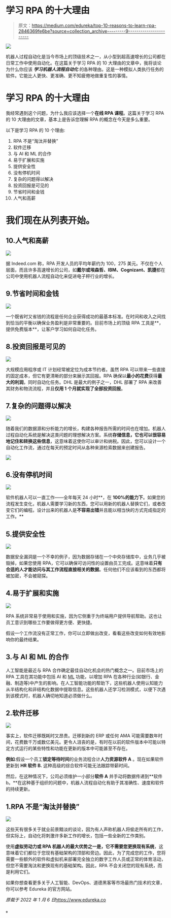 # 学习 RPA 的十大理由

> 原文：<https://medium.com/edureka/top-10-reasons-to-learn-rpa-2846369fe6be?source=collection_archive---------9----------------------->

![](img/55c33f17c0d542245de27e0038a35f4d.png)

机器人过程自动化是当今市场上的顶级技术之一，从小型到超高速增长的公司都在日常工作中使用自动化。在这篇关于学习 RPA 的 10 大理由的文章中，我将谈论为什么你应该 ***学习机器人流程自动化*** 的各种理由。这是一种模拟人类执行任务的软件。它能比人更快、更准确、更不知疲倦地做重复性的事情。

# 学习 RPA 的十大理由

我经常遇到这个问题，为什么我应该选择一个**在线 RPA 课程**。这篇关于学习 RPA 的 10 大理由的文章，基本上是告诉您理解 RPA 的概念在今天是多么重要。

以下是学习 RPA 的 10 个理由:

1.  RPA 不是“淘汰并替换”
2.  软件迁移
3.  与 AI 和 ML 的合作
4.  易于扩展和实施
5.  提供安全性
6.  没有停机时间
7.  复杂的问题得以解决
8.  投资回报是可见的
9.  节省时间和金钱
10.  人气和高薪

# 我们现在从列表开始。

## 10.人气和高薪

![](img/3fbb7c38446d08b205cbe88c640aa8e3.png)

据 Indeed.com 称，RPA 开发人员的平均年薪约为 100，275 美元。不仅在个人层面，而且许多高速增长的公司，如**戴尔或埃森哲、IBM、Cognizant、凯捷**都在公司中使用机器人流程自动化来促进电子秤行业的增长。

## 9.节省时间和金钱

![](img/c8263aaa8ab88a26965e343f47b52f05.png)

一个既省时又省钱的流程是任何企业获得成功的最基本标准。在时间和收入之间找到恰当的平衡以确保业务盈利是非常重要的。目前市场上的顶级 RPA 工具是**，提供免费版本**，让客户学习如何自动化任务。

## 8.投资回报是可见的

![](img/a907018b9b148c164af0636209b69e45.png)

大规模应用程序或 IT 计划经常被定位为成本节约者。虽然 RPA 可以带来一些直接的固定成本，但它有更清晰的部分来展示其回报。RPA 确保以**最小的花费**获得**最大的利润**，同时自动化任务。DHL 是最大的例子之一，DHL 部署了 RPA 来改善其财务和物流流程，并且**仅用 1 个月就实现了全部投资回报**。

## 7.复杂的问题得以解决

![](img/e67e3fe5cce6de83a222dedddd66d102.png)

随着我们的数据源和分析能力的增长，构建各种报告所需的时间也在增加。机器人过程自动化系统是解决这类问题的理想解决方案。系统**存储信息，它也可以很容易地记住和转换这些信息**，这意味着这使你可以审计和纳税。因此，您可以设计一个自动化工作流，通过在每天的预定时间从各种来源检索数据来创建报告。

![](img/4874a6b600bfa59473fdcf249f3e0b60.png)

## 6.没有停机时间

![](img/0840f6af066d11c4c52d90b4e43f3f5e.png)

软件机器人可以一直工作——全年每天 24 小时**，在 **100%的能力下**。如果您的流程发生变化，机器人需要学习新的东西，您可以用新的机器人替换它们，或者改变它们的编程。设计出来的机器人是**不容易出错**并且能以相当快的方式完成指定的工作。**

## 5.提供安全性

![](img/1c9687413ae4c0b7bff5d6b9687e5416.png)

数据安全漏洞是一个不幸的例子，因为数据存储在一个中央存储库中，业务几乎被毁掉，如果您使用 RPA，它可以确保可访问性的设置由员工完成。这意味着**只有** **合适的人才能访问与其工作流程直接相关的数据**。任何他们不应该看到的东西都将被加密，不会被窥探。

## 4.易于扩展和实施

![](img/38b5cc77176958e15accae9b701651a3.png)

RPA 系统非常易于使用和实施，因为它侧重于为终端用户提供导航帮助。这也让员工意识到哪些工作要做得更方便、更快捷。

假设一个工作流没有正常工作，你可以立即做出改变，看看这些改变如何有效地影响你的最终结果。

## 3.与 AI 和 ML 的合作

人工智能是最近与 RPA 合作确定最佳自动化机会的热门概念之一。目前市场上的 RPA 工具在其功能中包括 AI 和 [ML](https://www.edureka.co/blog/introduction-to-machine-learning/) 功能，以增加 RPA 在各种行业(如银行、金融、制造等)中产生的影响。在人工智能功能的帮助下，这些机器人使用认知能力从半结构化和非结构化数据中提取信息。这些机器人还学习检测模式，以便下次遇到该模式时，机器人确切地知道必须做什么。

## 2.软件迁移

![](img/387930a168d9e2ae5ae56e8eb6eb30f2.png)

事实上，软件迁移既耗时又昂贵。迁移到新的 ERP 或任何 AMA 可能需要数年时间，花费数千万或数亿美元。更令人沮丧的是，有时在以前的软件版本中可能以特定方式运行的某些特性和功能在更新的版本中可能甚至不存在。

**例如**:假设一个员工**锁定等待时间**的业务流程合计**人力资源软件 A** 。现在如果软件更新到 **HR 软件 B.** 这种高级的综合软件可能无法跟踪带薪时间。

然后，在这种情况下，公司必须维护一小部分**软件 A** 并手动将数据传递到**软件 b。**在这种基于组织的问题中，机器人流程自动化有助于其准确性、速度和软件的持续更新。

## 1.RPA 不是“淘汰并替换”

![](img/66c0bb266d2b01f363f9a2108f323768.png)

这些天有很多关于就业前景黯淡的谈论，因为有人声称机器人将偷走所有的工作，但实际上，自动化将刺激许多新工作的增长，包括一些全新的工作类别。

使用**虚拟劳动力或 RPA 机器人的最大优势之一是，它不需要您更换现有系统**，这意味着它们都位于您现有基础架构的顶部和旁边。因此，为了完成您的工作，您将需要一些额外的软件和虚拟机来部署完全独立的数字工作人员或正常的体育活动，但您不需要淘汰和更换现有的基础架构。因此，RPA 不会关闭您的现有系统，而是利用它们。

如果你想查看更多关于人工智能、DevOps、道德黑客等市场最热门技术的文章，你可以参考 Edureka 的官方网站。

*原载于 2022 年 1 月 6 日*https://www.edureka.co

**。**